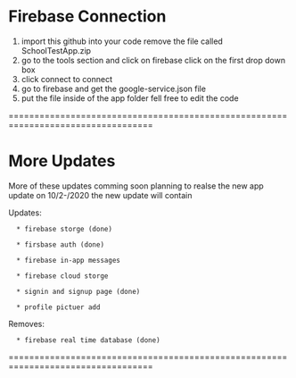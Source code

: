 # Firebase Connection

1) import this github into your code remove the file called SchoolTestApp.zip
2) go to the tools section and click on firebase click on the first drop down box
3) click connect to connect
4) go to firebase and get the google-service.json file 
5) put the file inside of the app folder
fell free to edit the code

==================================================================================


# More Updates

More of these updates comming soon planning to realse the new app update on 
10/2-/2020 the new update will contain

  Updates:
  
      * firebase storge (done)
    
      * firsbase auth (done)
      
      * firebase in-app messages
      
      * firebase cloud storge
      
      * signin and signup page (done)
      
      * profile pictuer add
      
      
  Removes:
  
      * firebase real time database (done)

==================================================================================
